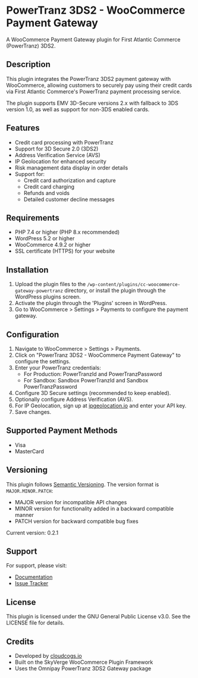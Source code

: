 # PowerTranz 3DS2 - WooCommerce Payment Gateway

A WooCommerce Payment Gateway plugin for First Atlantic Commerce (PowerTranz) 3DS2.

## Description

This plugin integrates the PowerTranz 3DS2 payment gateway with WooCommerce, allowing customers to securely pay using their credit cards via First Atlantic Commerce's PowerTranz payment processing service.

The plugin supports EMV 3D-Secure versions 2.x with fallback to 3DS version 1.0, as well as support for non-3DS enabled cards.

## Features

- Credit card processing with PowerTranz
- Support for 3D Secure 2.0 (3DS2)
- Address Verification Service (AVS)
- IP Geolocation for enhanced security
- Risk management data display in order details
- Support for:
  - Credit card authorization and capture
  - Credit card charging
  - Refunds and voids
  - Detailed customer decline messages

## Requirements

- PHP 7.4 or higher (PHP 8.x recommended)
- WordPress 5.2 or higher
- WooCommerce 4.9.2 or higher
- SSL certificate (HTTPS) for your website

## Installation

1. Upload the plugin files to the `/wp-content/plugins/cc-woocommerce-gateway-powertranz` directory, or install the plugin through the WordPress plugins screen.
2. Activate the plugin through the 'Plugins' screen in WordPress.
3. Go to WooCommerce > Settings > Payments to configure the payment gateway.

## Configuration

1. Navigate to WooCommerce > Settings > Payments.
2. Click on "PowerTranz 3DS2 - WooCommerce Payment Gateway" to configure the settings.
3. Enter your PowerTranz credentials:
   - For Production: PowerTranzId and PowerTranzPassword
   - For Sandbox: Sandbox PowerTranzId and Sandbox PowerTranzPassword
4. Configure 3D Secure settings (recommended to keep enabled).
5. Optionally configure Address Verification (AVS).
6. For IP Geolocation, sign up at [ipgeolocation.io](https://ipgeolocation.io) and enter your API key.
7. Save changes.

## Supported Payment Methods

- Visa
- MasterCard

## Versioning

This plugin follows [Semantic Versioning](https://semver.org/). The version format is `MAJOR.MINOR.PATCH`:

- MAJOR version for incompatible API changes
- MINOR version for functionality added in a backward compatible manner
- PATCH version for backward compatible bug fixes

Current version: 0.2.1

## Support

For support, please visit:
- [Documentation](https://github.com/cloudcogsio/woocommerce-omnipay-powertranz-3ds2-gateway/wiki)
- [Issue Tracker](https://github.com/cloudcogsio/woocommerce-omnipay-powertranz-3ds2-gateway/issues)

## License

This plugin is licensed under the GNU General Public License v3.0. See the LICENSE file for details.

## Credits

- Developed by [cloudcogs.io](https://www.cloudcogs.io/)
- Built on the SkyVerge WooCommerce Plugin Framework
- Uses the Omnipay PowerTranz 3DS2 Gateway package